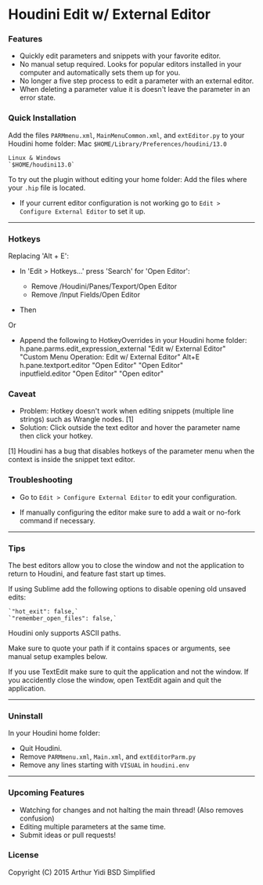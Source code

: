 # Houdini Edit w/ External Editor

### Features
- Quickly edit parameters and snippets with your favorite editor.
- No manual setup required. Looks for popular editors installed in your computer and
  automatically sets them up for you.
- No longer a five step process to edit a parameter with an external editor.
- When deleting a parameter value it is doesn't leave the parameter in an error state.

### Quick Installation
Add the files `PARMmenu.xml`, `MainMenuCommon.xml`, and `extEditor.py` to your Houdini home folder:
    Mac
    `$HOME/Library/Preferences/houdini/13.0`

    Linux & Windows
    `$HOME/houdini13.0`

To try out the plugin without editing your home folder:
    Add the files where your `.hip` file is located.

- If your current editor configuration is not working go to `Edit > Configure
  External Editor` to set it up.

-----------------------------------

### Hotkeys
Replacing 'Alt + E':
- In 'Edit > Hotkeys...' press 'Search' for 'Open Editor':
    - Remove /Houdini/Panes/Texport/Open Editor
    - Remove /Input Fields/Open Editor

- Then   

Or

- Append the following to HotkeyOverrides in your Houdini home folder:
    h.pane.parms.edit_expression_external	"Edit w/ External Editor"	"Custom Menu Operation: Edit w/ External Editor"	 Alt+E
    h.pane.textport.editor	"Open Editor"	"Open Editor"	
    inputfield.editor	"Open Editor"	"Open editor"	

### Caveat
- Problem: Hotkey doesn't work when editing snippets (multiple line strings) such
  as Wrangle nodes. [1]
- Solution: Click outside the text editor and hover the parameter name then
  click your hotkey.

[1] Houdini has a bug that disables hotkeys of the parameter menu when the
context is inside the snippet text editor.

### Troubleshooting 
- Go to `Edit > Configure External Editor` to edit your configuration.

- If manually configuring the editor make sure to add a wait or no-fork command
  if necessary. 

-----------------------------------

### Tips
The best editors allow you to close the window and not the application to
return to Houdini, and feature fast start up times.

If using Sublime add the following options to disable opening old unsaved edits:

    `"hot_exit": false,`
    `"remember_open_files": false,`

Houdini only supports ASCII paths.

Make sure to quote your path if it contains spaces or arguments, see manual
setup examples below.

If you use TextEdit make sure to quit the application and not the window.
If you accidently close the window, open TextEdit again and quit the application.

----------------------------------

### Uninstall
In your Houdini home folder:
- Quit Houdini.
- Remove `PARMmenu.xml`, `Main.xml`, and `extEditorParm.py`
- Remove any lines starting with `VISUAL` in `houdini.env`

----------------------------------

### Upcoming Features
- Watching for changes and not halting the main thread! (Also removes confusion)
- Editing multiple parameters at the same time.
- Submit ideas or pull requests!

### License
Copyright (C) 2015  Arthur Yidi
BSD Simplified
